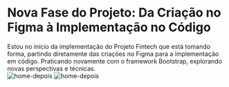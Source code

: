 # Nova Fase do Projeto: Da Criação no Figma à Implementação no Código

Estou no início da implementação do Projeto Fintech que está tomando forma, partindo diretamente das criações no Figma para a implementação em código. Praticando novamente com o framework Bootstrap, explorando novas perspectivas e técnicas. <br>
![home-depois](https://github.com/Magitheus/fintech/assets/95382090/bde1ca02-8978-4f57-add3-b2fda07bfbdb)        ![home-depois](https://github.com/Magitheus/fintech/assets/95382090/bf5881d0-913b-4b15-ba7d-31701838925f)
